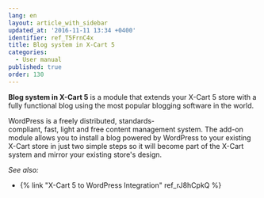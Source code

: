 ```yaml
---
lang: en
layout: article_with_sidebar
updated_at: '2016-11-11 13:34 +0400'
identifier: ref_T5FrnC4x
title: Blog system in X-Cart 5
categories:
  - User manual
published: true
order: 130
---
```



**Blog system in X-Cart 5** is a module that extends your X-Cart 5 store with a fully functional blog using the most popular blogging software in the world.

WordPress is a freely distributed, standards-compliant, fast, light and free content management system. The add-on module allows you to install a blog powered by WordPress to your existing X-Cart store in just two simple steps so it will become part of the X-Cart system and mirror your existing store's design. 

_See also:_

*   {% link "X-Cart 5 to WordPress Integration" ref_rJ8hCpkQ %}
